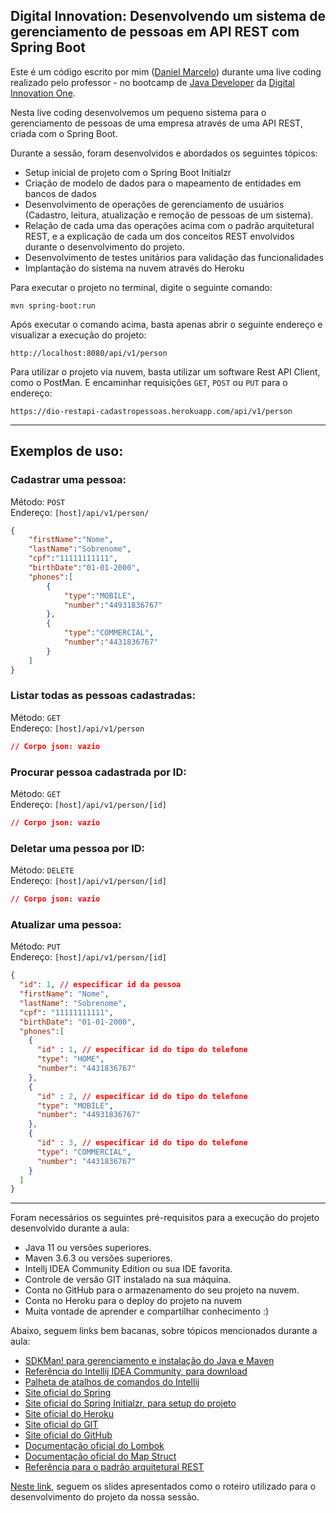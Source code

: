 <h2>Digital Innovation: Desenvolvendo um sistema de gerenciamento de pessoas em API REST com Spring Boot</h2>

Este é um código escrito por mim ([Daniel Marcelo](https://web.digitalinnovation.one/users/danielmarcelo_junior)) durante uma live coding realizado pelo professor - no bootcamp de [Java Developer](https://web.digitalinnovation.one/track/java-developer) da [Digital Innovation One](https://digitalinnovation.one).

Nesta live coding desenvolvemos um pequeno sistema para o gerenciamento de pessoas de uma empresa através de uma API REST, criada com o Spring Boot.

Durante a sessão, foram desenvolvidos e abordados os seguintes tópicos:

* Setup inicial de projeto com o Spring Boot Initialzr
* Criação de modelo de dados para o mapeamento de entidades em bancos de dados
* Desenvolvimento de operações de gerenciamento de usuários (Cadastro, leitura, atualização e remoção de pessoas de um sistema).
* Relação de cada uma das operações acima com o padrão arquitetural REST, e a explicação de cada um dos conceitos REST envolvidos durante o desenvolvimento do projeto.
* Desenvolvimento de testes unitários para validação das funcionalidades
* Implantação do sistema na nuvem através do Heroku

Para executar o projeto no terminal, digite o seguinte comando:

```shell script
mvn spring-boot:run 
```

Após executar o comando acima, basta apenas abrir o seguinte endereço e visualizar a execução do projeto:

```
http://localhost:8080/api/v1/person
```

Para utilizar o projeto via nuvem, basta utilizar um software Rest API Client, como o PostMan. E encaminhar requisições `GET`, `POST` ou `PUT` para o endereço:

```
https://dio-restapi-cadastropessoas.herokuapp.com/api/v1/person
```
---
## Exemplos de uso:

### Cadastrar uma pessoa:
Método: `POST`  
Endereço: `[host]/api/v1/person/`  
```json
{
	"firstName":"Nome",
	"lastName":"Sobrenome",
	"cpf":"11111111111",
	"birthDate":"01-01-2000",
	"phones":[
	    {
			"type":"MOBILE",
			"number":"44931836767"
		},
		{
			"type":"COMMERCIAL",
			"number":"4431836767"
		}
	]
}
```

### Listar todas as pessoas cadastradas:  
Método: `GET`  
Endereço: `[host]/api/v1/person`  
```json
// Corpo json: vazio
```

### Procurar pessoa cadastrada por ID:  
Método: `GET`  
Endereço: `[host]/api/v1/person/[id]`  
```json
// Corpo json: vazio
```

### Deletar uma pessoa por ID:  
Método: `DELETE`  
Endereço: `[host]/api/v1/person/[id]`  
```json
// Corpo json: vazio
```

### Atualizar uma pessoa:  
Método: `PUT`  
Endereço: `[host]/api/v1/person/[id]`  
```json
{
  "id": 1, // especificar id da pessoa
  "firstName": "Nome",
  "lastName": "Sobrenome",
  "cpf": "11111111111",
  "birthDate": "01-01-2000",
  "phones":[
    {
      "id" : 1, // especificar id do tipo do telefone
      "type": "HOME",
      "number": "4431836767"
    },
    {
      "id" : 2, // especificar id do tipo do telefone
      "type": "MOBILE",
      "number": "44931836767"
    },
    {
      "id" : 3, // especificar id do tipo do telefone
      "type": "COMMERCIAL", 
      "number": "4431836767"
    }
  ]
}
```
---
Foram necessários os seguintes pré-requisitos para a execução do projeto desenvolvido durante a aula:

* Java 11 ou versões superiores.
* Maven 3.6.3 ou versões superiores.
* Intellj IDEA Community Edition ou sua IDE favorita.
* Controle de versão GIT instalado na sua máquina.
* Conta no GitHub para o armazenamento do seu projeto na nuvem.
* Conta no Heroku para o deploy do projeto na nuvem
* Muita vontade de aprender e compartilhar conhecimento :)

Abaixo, seguem links bem bacanas, sobre tópicos mencionados durante a aula:

* [SDKMan! para gerenciamento e instalação do Java e Maven](https://sdkman.io/)
* [Referência do Intellij IDEA Community, para download](https://www.jetbrains.com/idea/download)
* [Palheta de atalhos de comandos do Intellij](https://resources.jetbrains.com/storage/products/intellij-idea/docs/IntelliJIDEA_ReferenceCard.pdf)
* [Site oficial do Spring](https://spring.io/)
* [Site oficial do Spring Initialzr, para setup do projeto](https://start.spring.io/)
* [Site oficial do Heroku](https://www.heroku.com/)
* [Site oficial do GIT](https://git-scm.com/)
* [Site oficial do GitHub](http://github.com/)
* [Documentação oficial do Lombok](https://projectlombok.org/)
* [Documentação oficial do Map Struct](https://mapstruct.org/)
* [Referência para o padrão arquitetural REST](https://restfulapi.net/)

[Neste link](https://drive.google.com/file/d/1crVPOVl6ok2HeYjh3fjQuGQn2lDZVHrn/view?usp=sharing), seguem os slides apresentados como o roteiro utilizado para o desenvolvimento do projeto da nossa sessão.
